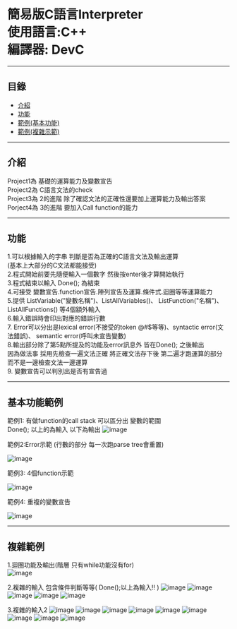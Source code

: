 
簡易版C語言Interpreter  
使用語言:C++  
編譯器: DevC
===========================
****
## 目錄
* [介紹](#介紹)
* [功能](#功能)
* [範例(基本功能)](#基本功能範例)
* [範例(複雜示範)](#複雜範例)

------------------------------------------------------  

介紹
----
Project1為 基礎的運算能力及變數宣告  
Project2為 C語言文法的check  
Project3為 2的進階 除了確認文法的正確性還要加上運算能力及輸出答案  
Porject4為 3的進階 要加入Call function的能力  



------------------------------------------------------

功能
----  
1.可以根據輸入的字串 判斷是否為正確的C語言文法及輸出運算    
(基本上大部分的C文法都能接受)  
2.程式開始前要先隨便輸入一個數字 然後按enter後才算開始執行  
3.程式結束以輸入 Done();  為結束  
4.可接受 變數宣告.function宣告.陣列宣告及運算.條件式.迴圈等等運算能力  
5.提供 ListVariable("變數名稱")、ListAllVariables()、
       ListFunction("名稱")、ListAllFunctions() 等4個額外輸入  
6.輸入錯誤時會印出對應的錯誤行數  
7. Error可以分出是lexical error(不接受的token @#$等等)、syntactic error(文法錯誤)、 semantic error(呼叫未宣告變數)  
8.輸出部分除了第5點所提及的功能及error訊息外 皆在Done(); 之後輸出  
因為做法事 採用先檢查一遍文法正確 將正確文法存下後 第二遍才跑運算的部分  
而不是一邊檢查文法一邊運算  
9. 變數宣告可以判別出是否有宣告過

------------------------------------------------------

基本功能範例
----
範例1: 有做function的call stack 可以區分出 變數的範圍  
Done(); 以上的為輸入 以下為輸出
![image](https://github.com/silence0925/PL/blob/master/image/pl%E7%AF%84%E4%BE%8B1.PNG)

範例2:Error示範 (行數的部分 每一次跑parse tree會重置)

![image](https://github.com/silence0925/PL/blob/master/image/%E9%8C%AF%E8%AA%A4%E7%A4%BA%E7%AF%84.PNG)

範例3: 4個function示範  

![image](https://github.com/silence0925/PL/blob/master/image/4%E5%80%8Bfunction.PNG)

範例4: 重複的變數宣告  

![image](https://github.com/silence0925/PL/blob/master/image/%E9%87%8D%E8%A4%87.PNG)


------------------------------------------------------

複雜範例
----
1.迴圈功能及輸出(階層 只有while功能沒有for)  
![image](https://github.com/silence0925/PL/blob/master/image/%E9%9A%8E%E4%B9%98.PNG)

2.複雜的輸入 包含條件判斷等等(  Done();以上為輸入!! )
![image](https://github.com/silence0925/PL/blob/master/image/%E8%A4%87%E9%9B%9C1.PNG)
![image](https://github.com/silence0925/PL/blob/master/image/%E8%A4%87%E9%9B%9C2.PNG)
![image](https://github.com/silence0925/PL/blob/master/image/%E8%A4%87%E9%9B%9C3.PNG)
![image](https://github.com/silence0925/PL/blob/master/image/%E8%A4%87%E9%9B%9C4.PNG)
![image](https://github.com/silence0925/PL/blob/master/image/%E8%A4%87%E9%9B%9C5.PNG)

3.複雜的輸入2
![image](https://github.com/silence0925/PL/blob/master/image/%E8%A4%87%E9%9B%9C2-1.PNG)
![image](https://github.com/silence0925/PL/blob/master/image/%E8%A4%87%E9%9B%9C2-2.PNG)
![image](https://github.com/silence0925/PL/blob/master/image/%E8%A4%87%E9%9B%9C2-3.PNG)
![image](https://github.com/silence0925/PL/blob/master/image/%E8%A4%87%E9%9B%9C2-4.PNG)
![image](https://github.com/silence0925/PL/blob/master/image/%E8%A4%87%E9%9B%9C2-5.PNG)
![image](https://github.com/silence0925/PL/blob/master/image/%E8%A4%87%E9%9B%9C2-6.PNG)
![image](https://github.com/silence0925/PL/blob/master/image/%E8%A4%87%E9%9B%9C2-7.PNG)
![image](https://github.com/silence0925/PL/blob/master/image/%E8%A4%87%E9%9B%9C2-8.PNG)
![image](https://github.com/silence0925/PL/blob/master/image/%E8%A4%87%E9%9B%9C2-9.PNG)







